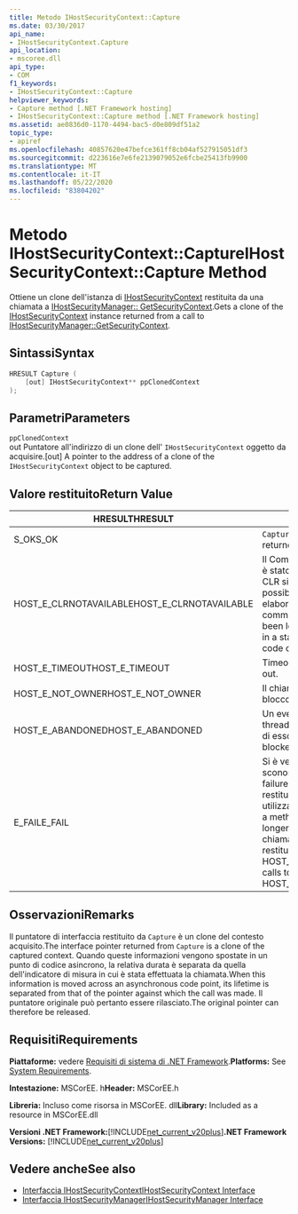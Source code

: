 ```yaml
---
title: Metodo IHostSecurityContext::Capture
ms.date: 03/30/2017
api_name:
- IHostSecurityContext.Capture
api_location:
- mscoree.dll
api_type:
- COM
f1_keywords:
- IHostSecurityContext::Capture
helpviewer_keywords:
- Capture method [.NET Framework hosting]
- IHostSecurityContext::Capture method [.NET Framework hosting]
ms.assetid: ae0836d0-1170-4494-bac5-d0e809df51a2
topic_type:
- apiref
ms.openlocfilehash: 40857620e47befce361ff8cb04af527915051df3
ms.sourcegitcommit: d223616e7e6fe2139079052e6fcbe25413fb9900
ms.translationtype: MT
ms.contentlocale: it-IT
ms.lasthandoff: 05/22/2020
ms.locfileid: "83804202"
---
```

# <a name="ihostsecuritycontextcapture-method"></a><span data-ttu-id="c941b-102">Metodo IHostSecurityContext::Capture</span><span class="sxs-lookup"><span data-stu-id="c941b-102">IHostSecurityContext::Capture Method</span></span>
<span data-ttu-id="c941b-103">Ottiene un clone dell'istanza di [IHostSecurityContext](../../../../docs/framework/unmanaged-api/hosting/ihostsecuritycontext-interface.md) restituita da una chiamata a [IHostSecurityManager:: GetSecurityContext](ihostsecuritymanager-getsecuritycontext-method.md).</span><span class="sxs-lookup"><span data-stu-id="c941b-103">Gets a clone of the [IHostSecurityContext](../../../../docs/framework/unmanaged-api/hosting/ihostsecuritycontext-interface.md) instance returned from a call to [IHostSecurityManager::GetSecurityContext](ihostsecuritymanager-getsecuritycontext-method.md).</span></span>  
  
## <a name="syntax"></a><span data-ttu-id="c941b-104">Sintassi</span><span class="sxs-lookup"><span data-stu-id="c941b-104">Syntax</span></span>  
  
```cpp
HRESULT Capture (  
    [out] IHostSecurityContext** ppClonedContext  
);  
```  
  
## <a name="parameters"></a><span data-ttu-id="c941b-105">Parametri</span><span class="sxs-lookup"><span data-stu-id="c941b-105">Parameters</span></span>  
 `ppClonedContext`  
 <span data-ttu-id="c941b-106">out Puntatore all'indirizzo di un clone dell' `IHostSecurityContext` oggetto da acquisire.</span><span class="sxs-lookup"><span data-stu-id="c941b-106">[out] A pointer to the address of a clone of the `IHostSecurityContext` object to be captured.</span></span>  
  
## <a name="return-value"></a><span data-ttu-id="c941b-107">Valore restituito</span><span class="sxs-lookup"><span data-stu-id="c941b-107">Return Value</span></span>  
  
|<span data-ttu-id="c941b-108">HRESULT</span><span class="sxs-lookup"><span data-stu-id="c941b-108">HRESULT</span></span>|<span data-ttu-id="c941b-109">Descrizione</span><span class="sxs-lookup"><span data-stu-id="c941b-109">Description</span></span>|  
|-------------|-----------------|  
|<span data-ttu-id="c941b-110">S_OK</span><span class="sxs-lookup"><span data-stu-id="c941b-110">S_OK</span></span>|<span data-ttu-id="c941b-111">`Capture`la restituzione è riuscita.</span><span class="sxs-lookup"><span data-stu-id="c941b-111">`Capture` returned successfully.</span></span>|  
|<span data-ttu-id="c941b-112">HOST_E_CLRNOTAVAILABLE</span><span class="sxs-lookup"><span data-stu-id="c941b-112">HOST_E_CLRNOTAVAILABLE</span></span>|<span data-ttu-id="c941b-113">Il Common Language Runtime (CLR) non è stato caricato in un processo oppure CLR si trova in uno stato in cui non è possibile eseguire codice gestito o elaborare la chiamata correttamente.</span><span class="sxs-lookup"><span data-stu-id="c941b-113">The common language runtime (CLR) has not been loaded into a process, or the CLR is in a state in which it cannot run managed code or process the call successfully.</span></span>|  
|<span data-ttu-id="c941b-114">HOST_E_TIMEOUT</span><span class="sxs-lookup"><span data-stu-id="c941b-114">HOST_E_TIMEOUT</span></span>|<span data-ttu-id="c941b-115">Timeout della chiamata.</span><span class="sxs-lookup"><span data-stu-id="c941b-115">The call timed out.</span></span>|  
|<span data-ttu-id="c941b-116">HOST_E_NOT_OWNER</span><span class="sxs-lookup"><span data-stu-id="c941b-116">HOST_E_NOT_OWNER</span></span>|<span data-ttu-id="c941b-117">Il chiamante non è il proprietario del blocco.</span><span class="sxs-lookup"><span data-stu-id="c941b-117">The caller does not own the lock.</span></span>|  
|<span data-ttu-id="c941b-118">HOST_E_ABANDONED</span><span class="sxs-lookup"><span data-stu-id="c941b-118">HOST_E_ABANDONED</span></span>|<span data-ttu-id="c941b-119">Un evento è stato annullato mentre un thread bloccato o Fiber era in attesa su di esso.</span><span class="sxs-lookup"><span data-stu-id="c941b-119">An event was canceled while a blocked thread or fiber was waiting on it.</span></span>|  
|<span data-ttu-id="c941b-120">E_FAIL</span><span class="sxs-lookup"><span data-stu-id="c941b-120">E_FAIL</span></span>|<span data-ttu-id="c941b-121">Si è verificato un errore irreversibile sconosciuto.</span><span class="sxs-lookup"><span data-stu-id="c941b-121">An unknown catastrophic failure occurred.</span></span> <span data-ttu-id="c941b-122">Quando un metodo restituisce E_FAIL, CLR non è più utilizzabile all'interno del processo.</span><span class="sxs-lookup"><span data-stu-id="c941b-122">When a method returns E_FAIL, the CLR is no longer usable within the process.</span></span> <span data-ttu-id="c941b-123">Le chiamate successive ai metodi di hosting restituiscono HOST_E_CLRNOTAVAILABLE.</span><span class="sxs-lookup"><span data-stu-id="c941b-123">Subsequent calls to hosting methods return HOST_E_CLRNOTAVAILABLE.</span></span>|  
  
## <a name="remarks"></a><span data-ttu-id="c941b-124">Osservazioni</span><span class="sxs-lookup"><span data-stu-id="c941b-124">Remarks</span></span>  
 <span data-ttu-id="c941b-125">Il puntatore di interfaccia restituito da `Capture` è un clone del contesto acquisito.</span><span class="sxs-lookup"><span data-stu-id="c941b-125">The interface pointer returned from `Capture` is a clone of the captured context.</span></span> <span data-ttu-id="c941b-126">Quando queste informazioni vengono spostate in un punto di codice asincrono, la relativa durata è separata da quella dell'indicatore di misura in cui è stata effettuata la chiamata.</span><span class="sxs-lookup"><span data-stu-id="c941b-126">When this information is moved across an asynchronous code point, its lifetime is separated from that of the pointer against which the call was made.</span></span> <span data-ttu-id="c941b-127">Il puntatore originale può pertanto essere rilasciato.</span><span class="sxs-lookup"><span data-stu-id="c941b-127">The original pointer can therefore be released.</span></span>  
  
## <a name="requirements"></a><span data-ttu-id="c941b-128">Requisiti</span><span class="sxs-lookup"><span data-stu-id="c941b-128">Requirements</span></span>  
 <span data-ttu-id="c941b-129">**Piattaforme:** vedere [Requisiti di sistema di .NET Framework](../../get-started/system-requirements.md).</span><span class="sxs-lookup"><span data-stu-id="c941b-129">**Platforms:** See [System Requirements](../../get-started/system-requirements.md).</span></span>  
  
 <span data-ttu-id="c941b-130">**Intestazione:** MSCorEE. h</span><span class="sxs-lookup"><span data-stu-id="c941b-130">**Header:** MSCorEE.h</span></span>  
  
 <span data-ttu-id="c941b-131">**Libreria:** Incluso come risorsa in MSCorEE. dll</span><span class="sxs-lookup"><span data-stu-id="c941b-131">**Library:** Included as a resource in MSCorEE.dll</span></span>  
  
 <span data-ttu-id="c941b-132">**Versioni .NET Framework:**[!INCLUDE[net_current_v20plus](../../../../includes/net-current-v20plus-md.md)]</span><span class="sxs-lookup"><span data-stu-id="c941b-132">**.NET Framework Versions:** [!INCLUDE[net_current_v20plus](../../../../includes/net-current-v20plus-md.md)]</span></span>  
  
## <a name="see-also"></a><span data-ttu-id="c941b-133">Vedere anche</span><span class="sxs-lookup"><span data-stu-id="c941b-133">See also</span></span>

- [<span data-ttu-id="c941b-134">Interfaccia IHostSecurityContext</span><span class="sxs-lookup"><span data-stu-id="c941b-134">IHostSecurityContext Interface</span></span>](ihostsecuritycontext-interface.md)
- [<span data-ttu-id="c941b-135">Interfaccia IHostSecurityManager</span><span class="sxs-lookup"><span data-stu-id="c941b-135">IHostSecurityManager Interface</span></span>](ihostsecuritymanager-interface.md)
